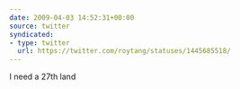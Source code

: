 ```yaml
---
date: 2009-04-03 14:52:31+00:00
source: twitter
syndicated:
- type: twitter
  url: https://twitter.com/roytang/statuses/1445685518/
---
```


I need a 27th land